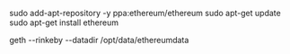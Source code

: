 
sudo add-apt-repository -y ppa:ethereum/ethereum
sudo apt-get update
sudo apt-get install ethereum


geth --rinkeby --datadir /opt/data/ethereumdata
